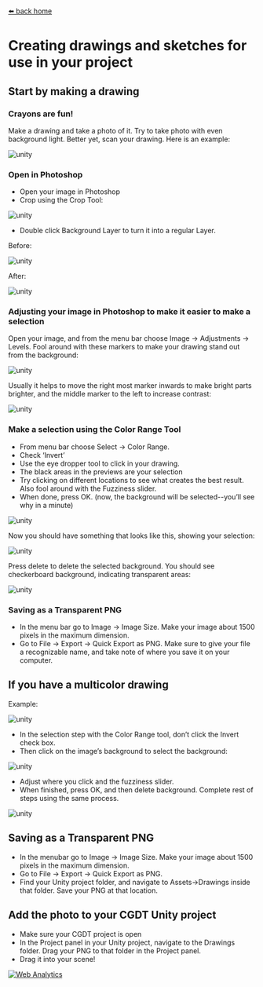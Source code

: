 [⬅️ back home](intro.html)

# Creating drawings and sketches for use in your project




## Start by making a drawing

### Crayons are fun!

Make a drawing and take a photo of it. Try to take photo with even background light. Better yet, scan your drawing. Here is an example:

![unity](asset-creation-images/image7.jpg)



### Open in Photoshop

- Open your image in Photoshop
- Crop using the Crop Tool:

![unity](asset-creation-images/image12.jpg)


- Double click Background Layer to turn it into a regular Layer.


Before: 

![unity](asset-creation-images/image30.jpg)

 After:
 

![unity](asset-creation-images/image5.jpg)



### Adjusting your image in Photoshop to make it easier to make a selection

Open your image, and from the menu bar choose Image -> Adjustments -> Levels. Fool around with these markers to make your drawing stand out from the background:


![unity](asset-creation-images/image22.jpg)




Usually it helps to move the right most marker inwards to make bright parts brighter, and the middle marker to the left to increase contrast:


![unity](asset-creation-images/image33.jpg)





### Make a selection using the Color Range Tool

- From menu bar choose Select -> Color Range. 
- Check ‘Invert’
- Use the eye dropper tool to click in your drawing. 
- The black areas in the previews are your selection
- Try clicking on different locations to see what creates the best result. Also fool around with the Fuzziness slider.
- When done, press OK. (now, the background will be selected--you’ll see why in a minute)


![unity](asset-creation-images/image24.jpg)



Now you should have something that looks like this, showing your selection:


![unity](asset-creation-images/image23.jpg)




Press delete to delete the selected background. You should see checkerboard background, indicating transparent areas:


![unity](asset-creation-images/image26.jpg)



### Saving as a Transparent PNG

- In the menu bar go to Image -> Image Size. Make your image about 1500 pixels in the maximum dimension.
- Go to File -> Export -> Quick Export as PNG. Make sure to give your file a recognizable name, and take note of where you save it on your computer.

## If you have a multicolor drawing

Example:


![unity](asset-creation-images/image25.jpg)



- In the selection step with the Color Range tool, don’t click the Invert check box. 
- Then click on the image’s background to select the background:



![unity](asset-creation-images/image27.jpg)




- Adjust where you click and the fuzziness slider. 
- When finished, press OK, and then delete background. Complete rest of steps using the same process.



![unity](asset-creation-images/image13.jpg)



## Saving as a Transparent PNG

- In the menubar go to Image -> Image Size. Make your image about 1500 pixels in the maximum dimension.
- Go to File -> Export -> Quick Export as PNG.
- Find your Unity project folder, and navigate to Assets->Drawings inside that folder. Save your PNG at that location.

## Add the photo to your CGDT Unity project
- Make sure your CGDT project is open
- In the Project panel in your Unity project, navigate to the Drawings folder. Drag your PNG to that folder in the Project panel. 
- Drag it into your scene! 

<!---- begin statcounter ---->
<script type="text/javascript">
var sc_project = 12399103;
var sc_invisible = 1;
var sc_security = "dbebcd0c";
</script>
<script type="text/javascript" src="https://www.statcounter.com/counter/counter.js" async></script>
<noscript>
<div class="statcounter">
    <a title="Web Analytics" href="https://statcounter.com/" target="_blank"><img class="statcounter" src="https://c.statcounter.com/12399103/0/dbebcd0c/1/" alt="Web Analytics" /></a>
</div>
</noscript>
<!-- end statcounter -->